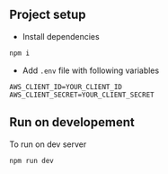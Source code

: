 ## Project setup
- Install dependencies

```bash
npm i
```
- Add `.env` file with following variables

```
AWS_CLIENT_ID=YOUR_CLIENT_ID
AWS_CLIENT_SECRET=YOUR_CLIENT_SECRET
```

## Run on developement

To run on dev server

```bash
npm run dev
```
